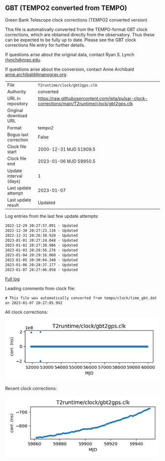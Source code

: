 
## GBT (TEMPO2 converted from TEMPO)

Green Bank Telescope clock corrections (TEMPO2 converted version)

This file is automativally converted from the TEMPO-format GBT
clock corrections, which are obtained directly from the observatory.
Thus these can be expected to be fully up to date. Please see the
GBT clock corrections file entry for further details.

If questions arise about the original data, contact Ryan S. Lynch
<rlynch@nrao.edu>.

If questions arise about the conversion, contact Anne Archibald
<anne.archibald@nanograv.org>.

|     |     |
|:--- |:--- |
| File | `T2runtime/clock/gbt2gps.clk` |
| Authority | converted |
| URL in repository | <https://raw.githubusercontent.com/ipta/pulsar-clock-corrections/main/T2runtime/clock/gbt2gps.clk> |
| Original download URL | <None> |
| Format | tempo2 |
| Bogus last correction | False |
| Clock file start | 2000-12-31 MJD 51909.5 |
| Clock file end | 2023-01-06 MJD 59950.5 |
| Update interval (days) | 1 |
| Last update attempt | 2023-01-07 |
| Last update result | Updated |

Log entries from the last few update attempts:
```
2022-12-29 20:27:57.091 - Updated
2022-12-30 20:27:23.116 - Updated
2022-12-31 20:26:38.920 - Updated
2023-01-01 20:27:24.048 - Updated
2023-01-02 20:27:38.986 - Updated
2023-01-03 20:28:56.276 - Updated
2023-01-04 20:29:16.060 - Updated
2023-01-05 20:30:04.348 - Updated
2023-01-06 20:28:37.177 - Updated
2023-01-07 20:27:06.058 - Updated
```
[Full log](https://raw.githubusercontent.com/ipta/pulsar-clock-corrections/main/log/T2runtime/clock/gbt2gps.clk.log)

Leading comments from clock file:

    # This file was automatically converted from tempo/clock/time_gbt.dat on 2023-01-07 20:27:05.992



All clock corrections:

![plot of all clock corrections](gbt2gps.clk.png "All corrections")

Recent clock corrections:

![plot of recent clock corrections](gbt2gps.clk.short.png "Recent corrections")


